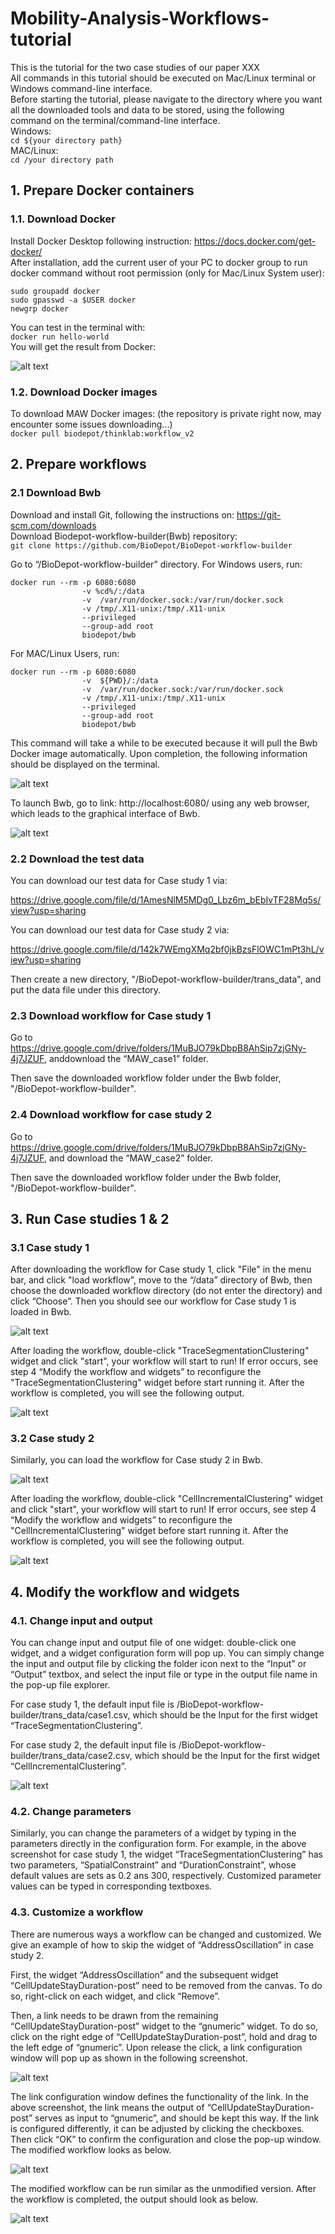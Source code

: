 # Mobility-Analysis-Workflows-tutorial
This is the tutorial for the two case studies of our paper XXX \
All commands in this tutorial should be executed on Mac/Linux terminal or Windows command-line interface. \
Before starting the tutorial, please navigate to the directory where you want all the downloaded tools and data to be stored, using the following command on the terminal/command-line interface.\
Windows:\
`cd ${your directory path}` \
MAC/Linux: \
`cd /your directory path`

## 1. Prepare Docker containers
### 1.1. Download Docker
Install Docker Desktop following instruction: https://docs.docker.com/get-docker/  \
After installation, add the current user of your PC to docker group to run docker command without root permission (only for Mac/Linux System user): 
```
sudo groupadd docker
sudo gpasswd -a $USER docker      
newgrp docker     
```
You can test in the terminal with: \
`docker run hello-world`  \
You will get the result from Docker: 

![alt text](https://github.com/UW-THINKlab/Mobility-Analysis-Workflows-tutorial/blob/master/figures/Docker%20group%20result.png)

### 1.2. Download Docker images 
To download MAW Docker images: (the repository is private right now, may encounter some issues downloading...) \
`docker pull biodepot/thinklab:workflow_v2`

## 2. Prepare workflows
### 2.1 Download Bwb
Download and install Git, following the instructions on: https://git-scm.com/downloads \
Download Biodepot-workflow-builder(Bwb) repository: \
`git clone https://github.com/BioDepot/BioDepot-workflow-builder`

Go to “/BioDepot-workflow-builder” directory. For Windows users, run:
```
docker run --rm -p 6080:6080 
                -v %cd%/:/data  
                -v  /var/run/docker.sock:/var/run/docker.sock 
                -v /tmp/.X11-unix:/tmp/.X11-unix 
                --privileged 
                --group-add root 
                biodepot/bwb
```
For MAC/Linux Users, run:
```
docker run --rm -p 6080:6080 
                -v  ${PWD}/:/data  
                -v  /var/run/docker.sock:/var/run/docker.sock 
                -v /tmp/.X11-unix:/tmp/.X11-unix 
                --privileged 
                --group-add root 
                biodepot/bwb
```
This command will take a while to be executed because it will pull the Bwb Docker image automatically. Upon completion, the following information should be displayed on the terminal.

![alt text](https://github.com/UW-THINKlab/Mobility-Analysis-Workflows-tutorial/blob/master/figures/BWB%20start.png)

To launch Bwb, go to link: http://localhost:6080/ using any web browser, which leads to the graphical interface of Bwb.

![alt text](https://github.com/UW-THINKlab/Mobility-Analysis-Workflows-tutorial/blob/master/figures/Bwb.png)

### 2.2 Download the test data 
You can download our test data for Case study 1 via: 

https://drive.google.com/file/d/1AmesNlM5MDg0_Lbz6m_bEbIvTF28Mq5s/view?usp=sharing

You can download our test data for Case study 2 via: 

https://drive.google.com/file/d/142k7WEmgXMq2bf0jkBzsFlOWC1mPt3hL/view?usp=sharing

Then create a new directory, "/BioDepot-workflow-builder/trans_data", and put the data file under this directory. 

### 2.3 Download workflow for Case study 1
Go to https://drive.google.com/drive/folders/1MuBJO79kDbpB8AhSip7zjGNy-4j7JZUF, anddownload the “MAW_case1” folder. 

Then save the downloaded workflow folder under the Bwb folder, "/BioDepot-workflow-builder".

### 2.4 Download workflow for case study 2
Go to https://drive.google.com/drive/folders/1MuBJO79kDbpB8AhSip7zjGNy-4j7JZUF, and download the “MAW_case2” folder.

Then save the downloaded workflow folder under the Bwb folder, "/BioDepot-workflow-builder".

## 3. Run Case studies 1 & 2
### 3.1 Case study 1
After downloading the workflow for Case study 1, click "File" in the menu bar, and click "load workflow", move to the “/data” directory of Bwb, then choose the downloaded workflow directory (do not enter the directory) and click “Choose”.
Then you should see our workflow for Case study 1 is loaded in Bwb.

![alt text](https://github.com/UW-THINKlab/Mobility-Analysis-Workflows-tutorial/blob/master/figures/Case%201.png)

After loading the workflow, double-click "TraceSegmentationClustering" widget and click "start", your workflow will start to run! If error occurs, see step 4 “Modify the workflow and widgets” to reconfigure the "TraceSegmentationClustering" widget before start running it. After the workflow is completed, you will see the following output.

![alt text](https://github.com/UW-THINKlab/Mobility-Analysis-Workflows-tutorial/blob/master/figures/Case%201%20result.png)

### 3.2 Case study 2
Similarly, you can load the workflow for Case study 2 in Bwb. 

![alt text](https://github.com/UW-THINKlab/Mobility-Analysis-Workflows-tutorial/blob/master/figures/Case%202.png)

After loading the workflow, double-click "CellIncrementalClustering" widget and click "start", your workflow will start to run! If error occurs, see step 4 “Modify the workflow and widgets” to reconfigure the "CellIncrementalClustering" widget before start running it. After the workflow is completed, you will see the following output.

![alt text](https://github.com/UW-THINKlab/Mobility-Analysis-Workflows-tutorial/blob/master/figures/Case%202%20result.png)

## 4. Modify the workflow and widgets
### 4.1. Change input and output 
You can change input and output file of one widget: double-click one widget, and a widget configuration form will pop up. You can simply change the input and output file by clicking the folder icon next to the “Input” or “Output” textbox, and select the input file or type in the output file name in the pop-up file explorer.

For case study 1, the default input file is /BioDepot-workflow-builder/trans_data/case1.csv, which should be the Input for the first widget “TraceSegmentationClustering”.

For case study 2, the default input file is /BioDepot-workflow-builder/trans_data/case2.csv, which should be the Input for the first widget “CellIncrementalClustering”.

![alt text](https://github.com/UW-THINKlab/Mobility-Analysis-Workflows-tutorial/blob/master/figures/Change%20Param%20case%201.png)

### 4.2. Change parameters
Similarly, you can change the parameters of a widget by typing in the parameters directly in the configuration form. For example, in the above screenshot for case study 1, the widget “TraceSegmentationClustering” has two parameters, “SpatialConstraint” and “DurationConstraint”, whose default values are sets as 0.2 ans 300, respectively. Customized parameter values can be typed in corresponding textboxes.

### 4.3. Customize a workflow
There are numerous ways a workflow can be changed and customized. We give an example of how to skip the widget of “AddressOscillation” in case study 2. 

First, the widget “AddressOscillation” and the subsequent widget “CellUpdateStayDuration-post” need to be removed from the canvas. To do so, right-click on each widget, and click “Remove”. 

Then, a link needs to be drawn from the remaining “CellUpdateStayDuration-post” widget to the “gnumeric” widget. To do so, click on the right edge of “CellUpdateStayDuration-post”, hold and drag to the left edge of “gnumeric”. Upon release the click, a link configuration window will pop up as shown in the following screenshot.

![alt text](https://github.com/UW-THINKlab/Mobility-Analysis-Workflows-tutorial/blob/master/figures/Add%20Link.png)

The link configuration window defines the functionality of the link. In the above screenshot, the link means the output of “CellUpdateStayDuration-post” serves as input to “gnumeric”, and should be kept this way. If the link is configured differently, it can be adjusted by clicking the checkboxes. Then click “OK” to confirm the configuration and close the pop-up window. The modified workflow looks as below.

![alt text](https://github.com/UW-THINKlab/Mobility-Analysis-Workflows-tutorial/blob/master/figures/Delete%20widget.png)

The modified workflow can be run similar as the unmodified version. After the workflow is completed, the output should look as below.

![alt text](https://github.com/UW-THINKlab/Mobility-Analysis-Workflows-tutorial/blob/master/figures/Case%202%20result.png)

